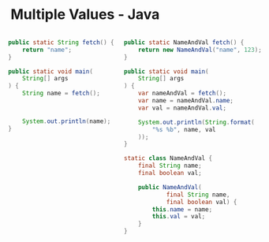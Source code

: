 # Multiple Values - Java

<div style="display: flex; justify-content: center; gap: 20px;">
<div style="flex-basis: 50%; flex: 1 0;">

```java
public static String fetch() {
    return "name";
}

public static void main(
    String[] args
) {
    String name = fetch();



    System.out.println(name);
}
```

</div>
<div style="flex-basis: 50%; flex: 1 0;">

```java
public static NameAndVal fetch() {
    return new NameAndVal("name", 123);
}

public static void main(
    String[] args
) {
    var nameAndVal = fetch();
    var name = nameAndVal.name;
    var val = nameAndVal.val;

    System.out.println(String.format(
        "%s %b", name, val
    ));
}

static class NameAndVal {
    final String name;
    final boolean val;

    public NameAndVal(
            final String name,
            final boolean val) {
        this.name = name;
        this.val = val;
    }
}
```

</div>
</div>
